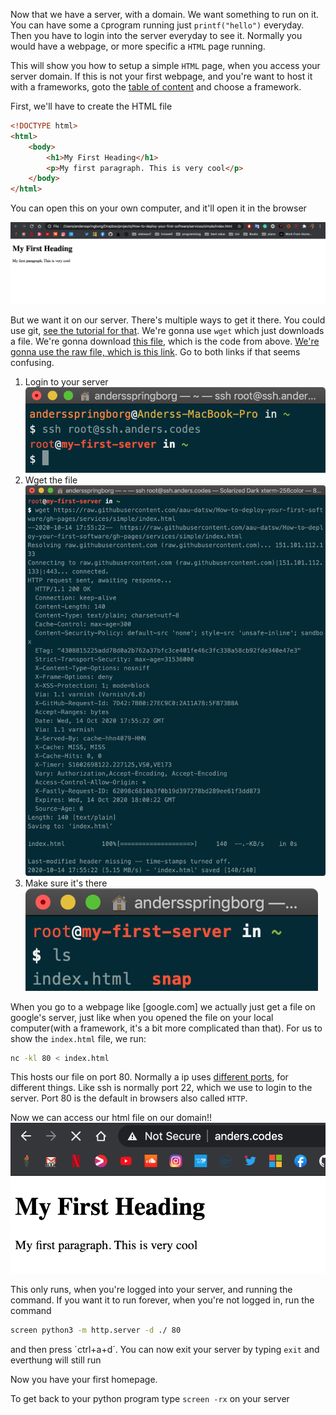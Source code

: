 Now that we have a server, with a domain. We want something to run on it. You can have some a `C`program running just `printf("hello")` everyday. Then you have to login into the server everyday to see it. Normally you would have a webpage, or more specific a `HTML` page running.


This will show you how to setup a simple `HTML` page, when you access your server domain. If this is not your first webpage, and you're want to host it with a frameworks, goto the [table of content](index) and choose a framework. 

First, we'll have to create the HTML file
```html
<!DOCTYPE html>
<html>
    <body>
        <h1>My First Heading</h1>
        <p>My first paragraph. This is very cool</p>
    </body>
</html>
```

You can open this on your own computer, and it'll open it in the browser

![](services/simple/first_html.png)

But we want it on our server. There's multiple ways to get it there. You could use git, [see the tutorial for that](git). We're gonna use `wget` which just downloads a file. We're gonna download [this file](https://github.com/aau-datsw/How-to-deploy-your-first-software/blob/gh-pages/services/simple/index.html), which is the code from above. [We're gonna use the raw file, which is this link](https://raw.githubusercontent.com/aau-datsw/How-to-deploy-your-first-software/gh-pages/services/simple/index.html). Go to both links if that seems confusing.
1. Login to your server
    ![](services/simple/ssh_server.png)
2. Wget the file
    ![](services/simple/wget.png)
3. Make sure it's there
    ![](services/simple/index_ls.png)

When you go to a webpage like [google.com] we actually just get a file on google's server, just like when you opened the file on your local computer(with a framework, it's a bit more complicated than that). For us to show the `index.html` file, we run:
```bash
nc -kl 80 < index.html
```

This hosts our file on port 80.
Normally a ip uses [different ports](https://www.iana.org/assignments/service-names-port-numbers/service-names-port-numbers.xhtml), for different things. Like ssh is normally port 22, which we use to login to the server. Port 80 is the default in browsers also called `HTTP`.

Now we can access our html file on our domain!!
![](services/simple/html_on_domain.png)

This only runs, when you're logged into your server, and running the command. If you want it to run forever, when you're not logged in, run the command
```bash
screen python3 -m http.server -d ./ 80
```
and then press ´ctrl+a+d´. You can now exit your server by typing `exit` and everthung will still run

Now you have your first homepage. 

To get back to your python program type `screen -rx` on your server


